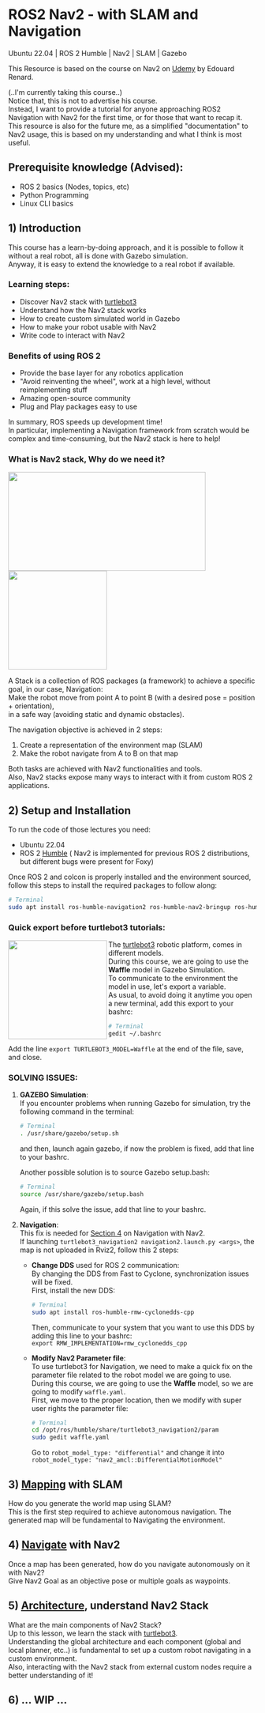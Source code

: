 # ROS2 Nav2 - with SLAM and Navigation
Ubuntu 22.04 | ROS 2 Humble | Nav2 | SLAM | Gazebo 

This Resource is based on the course on Nav2 on [Udemy](https://www.udemy.com/course/ros2-nav2-stack/?srsltid=AfmBOooiAWhc3jH4Gwttw345eHEBR6KJ7WLRfCRzbN5M8y_iSPS0GvtT&couponCode=KEEPLEARNING) by Edouard Renard. <br/>

(..I'm currently taking this course..) <br/>
Notice that, this is not to advertise his course.<br>
Instead, I want to provide a tutorial for anyone approaching ROS2 Navigation with Nav2 for the first time, or for those that want to recap it.<br/>
This resource is also for the future me, as a simplified "documentation" to Nav2 usage, this is based on my understanding and what I think is most useful.<br/>

## Prerequisite knowledge (Advised):
- ROS 2 basics (Nodes, topics, etc)
- Python Programming 
- Linux CLI basics

## 1) Introduction 
This course has a learn-by-doing approach, and it is possible to follow it without a real robot, all is done with Gazebo simulation.<br/>
Anyway, it is easy to extend the knowledge to a real robot if available.<br/>

### Learning steps: 
- Discover Nav2 stack with [turtlebot3](https://github.com/ROBOTIS-GIT/turtlebot3)
- Understand how the Nav2 stack works
- How to create custom simulated world in Gazebo
- How to make your robot usable with Nav2
- Write code to interact with Nav2

### Benefits of using ROS 2 
- Provide the base layer for any robotics application
- "Avoid reinventing the wheel", work at a high level, without reimplementing stuff
- Amazing open-source community
- Plug and Play packages easy to use<br/>

In summary, ROS speeds up development time!<br/>
In particular, implementing a Navigation framework from scratch would be complex and time-consuming, but the Nav2 stack is here to help! 

### What is Nav2 stack, Why do we need it? 
<image width=400 height=200 src=https://github.com/user-attachments/assets/e038bcea-5b1e-4881-8704-82df6e5dcea1>
<image width=200 height=200 src=https://github.com/user-attachments/assets/6a1eb788-1991-400f-916f-83b0c2b1510b>

A Stack is a collection of ROS packages (a framework) to achieve a specific goal, in our case, Navigation: <br/>
Make the robot move from point A to point B (with a desired pose = position + orientation),<br/> 
in a safe way (avoiding static and dynamic obstacles).
<br/>

The navigation objective is achieved in 2 steps: 
  1) Create a representation of the environment map (SLAM)
  2) Make the robot navigate from A to B on that map

Both tasks are achieved with Nav2 functionalities and tools. <br/>
Also, Nav2 stacks expose many ways to interact with it from custom ROS 2 applications.

## 2) Setup and Installation 
To run the code of those lectures you need: 
- Ubuntu 22.04
- ROS 2 [Humble](https://docs.ros.org/en/humble/Installation/Ubuntu-Install-Debs.html) 
( Nav2 is implemented for previous ROS 2 distributions, but different bugs were present for Foxy)

Once ROS 2 and colcon is properly installed and the environment sourced, follow this steps to install the required packages to follow along: 

```bash
# Terminal 
sudo apt install ros-humble-navigation2 ros-humble-nav2-bringup ros-humble-turtlebot3* 
```
### Quick export before turtlebot3 tutorials: 
<image align=left width=200 height=200 src=https://github.com/user-attachments/assets/e8e6362a-e393-4e91-b955-14b4daeaf50d>

The [turtlebot3](https://emanual.robotis.com/docs/en/platform/turtlebot3/overview/) robotic platform, comes in different models.<br/>
During this course, we are going to use the **Waffle** model in Gazebo Simulation. <br/>
To communicate to the environment the model in use, let's export a variable.<br/>
As usual, to avoid doing it anytime you open a new terminal, add this export to your bashrc: 
```bash
# Terminal 
gedit ~/.bashrc
```
Add the line ``export TURTLEBOT3_MODEL=Waffle`` at the end of the file, save, and close. 


### SOLVING ISSUES: 
1) **GAZEBO Simulation**:<br/>
    If you encounter problems when running Gazebo for simulation, try the following command in the terminal:
    ```bash
    # Terminal 
    . /usr/share/gazebo/setup.sh
    ```
    and then, launch again gazebo, if now the problem is fixed, add that line to your bashrc.<br/>
    
    Another possible solution is to source Gazebo setup.bash:
     ```bash
     # Terminal 
     source /usr/share/gazebo/setup.bash
     ```
     Again, if this solve the issue, add that line to your bashrc.<br/>
2) **Navigation**:<br/>
   This fix is needed for [Section 4](https://github.com/AlePuglisi/navigation-learning/tree/main/nav2-course/4-navigate) on Navigation with Nav2.<br/>
   If launching ``turtlebot3_navigation2 navigation2.launch.py <args>``, the map is not uploaded in Rviz2, follow this 2 steps:<br/>

   - **Change DDS** used for ROS 2 communication:<br/>
     By changing the DDS from Fast to Cyclone, synchronization issues will be fixed.<br/>
     First, install the new DDS: 
     ```bash
     # Terminal 
     sudo apt install ros-humble-rmw-cyclonedds-cpp
     ```
     Then, communicate to your system that you want to use this DDS by adding this line to your bashrc: <br/>
     `` export RMW_IMPLEMENTATION=rmw_cyclonedds_cpp ``<br/>
   
   - **Modify Nav2 Parameter file**:<br/>
     To use turtlebot3 for Navigation, we need to make a quick fix on the parameter file related to the robot model we are going to use.<br/>
     During this course, we are going to use the **Waffle** model, so we are going to modify ``waffle.yaml``.<br/>
     First, we move to the proper location, then we modify with super user rights the parameter file: 
     ```bash
     # Terminal 
     cd /opt/ros/humble/share/turtlebot3_navigation2/param
     sudo gedit waffle.yaml
     ```
     Go to ``robot_model_type: "differential"`` and change it into ``robot_model_type: "nav2_amcl::DifferentialMotionModel"``
    
   


## 3) [Mapping](https://github.com/AlePuglisi/navigation-learning/tree/main/nav2-course/3-mapping) with SLAM 

How do you generate the world map using SLAM? <br/>
This is the first step required to achieve autonomous navigation. The generated map will be fundamental to Navigating the environment. 

## 4) [Navigate](https://github.com/AlePuglisi/navigation-learning/tree/main/nav2-course/4-navigate) with Nav2

Once a map has been generated, how do you navigate autonomously on it with Nav2? <br/>
Give Nav2 Goal as an objective pose or multiple goals as waypoints. 

## 5) [Architecture](https://github.com/AlePuglisi/navigation-learning/tree/main/nav2-course/5-architecture), understand Nav2 Stack

What are the main components of Nav2 Stack? <br/>
Up to this lesson, we learn the stack with [turtlebot3](https://github.com/ROBOTIS-GIT/turtlebot3).<br/>
Understanding the global architecture and each component (global and local planner, etc..) is fundamental to set up a custom robot navigating in a custom environment.<br/>
Also, interacting with the Nav2 stack from external custom nodes require a better understanding of it!

## 6) ... WIP ...


